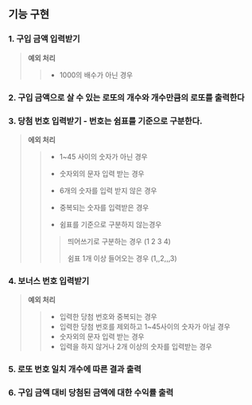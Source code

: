## 기능 구현

### 1. 구입 금액 입력받기

> **예외 처리**
>
> > -   1000의 배수가 아닌 경우

### 2. 구입 금액으로 살 수 있는 로또의 개수와 개수만큼의 로또를 출력한다

### 3. 당첨 번호 입력받기 - 번호는 쉼표를 기준으로 구분한다.

> **에외 처리**
>
> > -   1~45 사이의 숫자가 아닌 경우
> >
> > -   숫자외의 문자 입력 받는 경우
> >
> > -   6개의 숫자를 입력 받지 않은 경우
> >
> > -   중복되는 숫자를 입력받은 경우
> >
> > -   쉼표를 기준으로 구분하지 않는경우
> >
> > > 띄어쓰기로 구분하는 경우 (1 2 3 4)
> > >
> > > 쉼표 1개 이상 들어오는 경우 (1,,2,,,3)

### 4. 보너스 번호 입력받기

> **예외 처리**
>
> > -   입력한 당첨 번호와 중복되는 경우
> > -   입력한 당첨 번호를 제외하고 1~45사이의 숫자가 아닐 경우
> > -   숫자외의 문자 입력 받는 경우
> > -   입력을 하지 않거나 2개 이상의 숫자를 입력받는 경우

### 5. 로또 번호 일치 개수에 따른 결과 출력

### 6. 구입 금액 대비 당첨된 금액에 대한 수익률 출력

